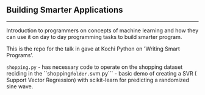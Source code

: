 ## Building Smarter Applications
------------------------

Introduction to programmers on concepts of machine learning and how they can use it on day to day programming tasks to build smarter program.


This is the repo for the talk in gave at Kochi Python on 'Writing Smart Programs'. 


```shopping.py``` - has necessary code to operate on the shopping dataset reciding in the ``shopping``` folder.
```svm.py``` - basic demo of creating a SVR ( Support Vector Regression) with scikit-learn for predicting a randomized sine wave.
